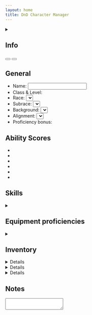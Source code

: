```yaml
---
layout: home
title: DnD Character Manager
---
```


<section>
    <details>
        <summary>
            <h2>Info</h2>
        </summary>
        <p>
            On this page, you can create your own DnD character like you would on a normal paper character sheet. Since this digital "character sheet" is not on physical paper, we can make use of techniques to streamline the experience. As an example, skill modifiers on this page will be automatically calculated based on your character's ability scores, level (proficiency bonus), and proficiency/ expertise in the skill. Besides this, a digital page allows you to store a lot more information than a couple of A4 paper sheets. 
        </p>
        <p>
            We will go into more depth of the specifications and limitations of this page below.
        </p>
        <h3>localStorage</h3>
        <p>
            In order to save the data of this page, we use <a href="https://developer.mozilla.org/en-US/docs/Web/API/Window/localStorage" target="_blank">localStorage</a>. This allows us to store data locally in the browser. This way, everyone who visits this website will have their own unique set of data, and this data is available for the owner alone. In fact, every browser has their own unique data, which means that if you've made a character in Google Chrome, that character won't automatically be available in Firefox. For this reason, the page supports the exporting and importing of data.
        </p>
        <h3>DnD 5e <abbr title="Systems Reference Document">SRD</abbr> API</h3>
        <p>
            You build your character by assigning a race, class, background, alignment, etc. to it. In order to give you the best experience, all the data available in <a href="https://media.wizards.com/2016/downloads/DND/SRD-OGL_V5.1.pdf" target="_blank">the <abbr title="Systems Reference Document">SRD</abbr></a> is available on this page. The <abbr title="Systems Reference Document">SRD</abbr> includes all the rules that <abbr title="Wizards of the Coast">WOTC</abbr> has made freely available. For this, we use the <a href="https://www.dnd5eapi.co/" target="_blank">DnD 5e API</a>, which provides all the data. If you notice mistakes in the <abbr title="Systems Reference Document">SRD</abbr> data, you can contribute to that project. I do not own or manage this project.
        </p>
        <h3>Data not in the <abbr title="Systems Reference Document">SRD</abbr></h3>
        <p>
            A lot of DnD data is not present in the <abbr title="Systems Reference Document">SRD</abbr>, which means it might be difficult to build the character you want with content from, say, the Player's Handbook or your own homebrew. That's why this page contains a homebrew manager. Here, you can use the blueprint of official DnD <abbr title="Systems Reference Document">SRD</abbr> content to insert content not available in the <abbr title="Systems Reference Document">SRD</abbr>. You can use this to insert homebrew objects or official DnD content that you own. This way, you're able to create any character you want, even if it doesn't comply to the standard ruleset, just like you are able to on paper.
        </p>
        <p>
            Using official DnD content not in the <abbr title="Systems Reference Document">SRD</abbr> should only be done if you already own the content legally. We do not endorse sharing this content with anyone else.
        </p>
    </details>
</section>

<section>
    <button is="manage-characters-button"></button>
    <button is="manage-homebrew-button"></button>
</section>

<section>
    <h2>General</h2>
    <ul>
        <li><label>Name: <input is="name-input"/></label></li>
        <li>
            <label>Class & Level: </label><class-level-section></class-level-section>
        </li>
        <li><label>Race: <select is="race-input"></select></label></li>
        <li><label>Subrace: <select is="subrace-input"></select></label></li>
        <li><label>Background: <select is="background-input"></select></label></li>
        <li><label>Alignment: <select is="alignment-input"></select></label></li>
        <li>Proficiency bonus: <proficiency-bonus-display></proficiency-bonus-display></li>
    </ul>
</section>

<section>
    <h2>Ability Scores</h2>
    <ul class="no-style-list ability-scores-list">
        <li>
            <ability-score-display ability="str"></ability-score-display>
        </li>
        <li>
            <ability-score-display ability="dex"></ability-score-display>
        </li>
        <li>
            <ability-score-display ability="con"></ability-score-display>
        </li>
        <li>
            <ability-score-display ability="int"></ability-score-display>
        </li>
        <li>
            <ability-score-display ability="wis"></ability-score-display>
        </li>
        <li>
            <ability-score-display ability="cha"></ability-score-display>
        </li>
    </ul>
</section>

<section>
    <h2>Skills</h2>
    <ul is="skills-list"></ul>
</section>

<section>
    <details>
        <summary><h2>Equipment proficiencies</h2></summary>
        <details>
            <summary><h3>Weapons</h3></summary>
            <h4>Simple Melee</h4>
            <ul is="equipment-proficiencies-list" isArmor="false" equipmentCategoryIndex="simple-melee-weapons"></ul>
            <h4>Martial Melee</h4>
            <ul is="equipment-proficiencies-list" isArmor="false" equipmentCategoryIndex="martial-melee-weapons"></ul>
            <h4>Simple Ranged</h4>
            <ul is="equipment-proficiencies-list" isArmor="false" equipmentCategoryIndex="simple-ranged-weapons"></ul>
            <h4>Martial Ranged</h4>
            <ul is="equipment-proficiencies-list" isArmor="false" equipmentCategoryIndex="martial-ranged-weapons"></ul>
        </details>
        <details>
            <summary><h3>Armor</h3></summary>
            <h4>Light</h4>
            <ul is="equipment-proficiencies-list" isArmor="true" equipmentCategoryIndex="light-armor"></ul>
            <h4>Medium</h4>
            <ul is="equipment-proficiencies-list" isArmor="true" equipmentCategoryIndex="medium-armor"></ul>
            <h4>Heavy</h4>
            <ul is="equipment-proficiencies-list" isArmor="true" equipmentCategoryIndex="heavy-armor"></ul>
            <h4>Shields</h4>
            <ul is="equipment-proficiencies-list" isArmor="true" equipmentCategoryIndex="shields"></ul>
        </details>
    </details>
</section>

<section>
    <details>
        <summary><h2>Inventory</h2></summary>
        <h3>Weapons</h3>
        <inventory-weapon-add-input></inventory-weapon-add-input>
        <div class="table-container">
            <inventory-weapon-table></inventory-weapon-table>
        </div>
        <h3>Armor</h3>
        <inventory-armor-add-input></inventory-armor-add-input>
        <div class="table-container">
            <inventory-armor-table></inventory-armor-table>
        </div>
    </details>
</section>

<section>
    <details is="race-features-display"></details>
</section>

<section>
    <details is="subrace-features-display"></details>
</section>

<section>
    <details is="classes-features-display"></details>
</section>

<section>
    <h2>Notes</h2>
    <textarea is="notes-textarea"></textarea>
</section>

<div>
    <dialog is="manage-homebrew-dialog"></dialog>
    <dialog is="manage-characters-dialog"></dialog>
    <dialog is="character-import-dialog"></dialog>
    <dialog is="character-export-dialog"></dialog>
    <dialog is="character-delete-dialog"></dialog>
    <dialog is="homebrew-object-import-dialog"></dialog>
    <dialog is="homebrew-object-export-dialog"></dialog>
    <dialog is="homebrew-object-delete-dialog"></dialog>
    <dialog is="homebrew-object-import-id-already-exists-dialog"></dialog>
</div>

<script type="module" src="{{ '/assets/js/player-character/load-globals.js' | relative_url }}"></script>

<script type="module">
    import { loadPage } from "{{ '/assets/js/player-character/load-page.js' | relative_url }}";
    loadPage();
</script>

<script type="module" src="{{ '/assets/js/player-character/import-custom-elements.js' | relative_url }}"></script>